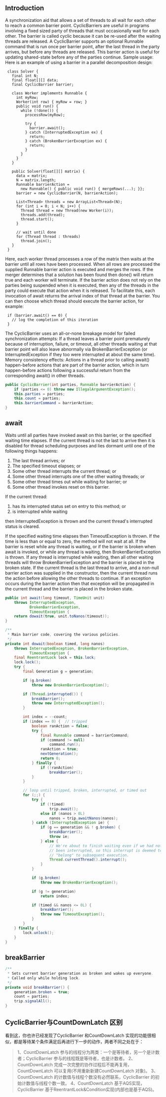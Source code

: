 ## Introduction



A synchronization aid that allows a set of threads to all wait for each other to reach a common barrier point. CyclicBarriers are useful in programs involving a fixed sized party of threads that must occasionally wait for each other. The barrier is called cyclic because it can be re-used after the waiting threads are released.
A CyclicBarrier supports an optional Runnable command that is run once per barrier point, after the last thread in the party arrives, but before any threads are released. This barrier action is useful for updating shared-state before any of the parties continue.
Sample usage: Here is an example of using a barrier in a parallel decomposition design:

```
 class Solver {
   final int N;
   final float[][] data;
   final CyclicBarrier barrier;

   class Worker implements Runnable {
     int myRow;
     Worker(int row) { myRow = row; }
     public void run() {
       while (!done()) {
         processRow(myRow);

         try {
           barrier.await();
         } catch (InterruptedException ex) {
           return;
         } catch (BrokenBarrierException ex) {
           return;
         }
       }
     }
   }

   public Solver(float[][] matrix) {
     data = matrix;
     N = matrix.length;
     Runnable barrierAction =
       new Runnable() { public void run() { mergeRows(...); }};
     barrier = new CyclicBarrier(N, barrierAction);

     List<Thread> threads = new ArrayList<Thread>(N);
     for (int i = 0; i < N; i++) {
       Thread thread = new Thread(new Worker(i));
       threads.add(thread);
       thread.start();
     }
    
     // wait until done
     for (Thread thread : threads)
       thread.join();
   }
 }
```


Here, each worker thread processes a row of the matrix then waits at the barrier until all rows have been processed. When all rows are processed the supplied Runnable barrier action is executed and merges the rows. If the merger determines that a solution has been found then done() will return true and each worker will terminate.
If the barrier action does not rely on the parties being suspended when it is executed, then any of the threads in the party could execute that action when it is released. To facilitate this, each invocation of await returns the arrival index of that thread at the barrier. You can then choose which thread should execute the barrier action, for example:
```
 if (barrier.await() == 0) {
   // log the completion of this iteration
 }
```
The CyclicBarrier uses an all-or-none breakage model for failed synchronization attempts: If a thread leaves a barrier point prematurely because of interruption, failure, or timeout, all other threads waiting at that barrier point will also leave abnormally via BrokenBarrierException (or InterruptedException if they too were interrupted at about the same time).
Memory consistency effects: Actions in a thread prior to calling await() happen-before actions that are part of the barrier action, which in turn happen-before actions following a successful return from the corresponding await() in other threads.



```java
public CyclicBarrier(int parties, Runnable barrierAction) {
    if (parties <= 0) throw new IllegalArgumentException();
    this.parties = parties;
    this.count = parties;
    this.barrierCommand = barrierAction;
}
```



## await

Waits until all parties have invoked await on this barrier, or the specified waiting time elapses.
If the current thread is not the last to arrive then it is disabled for thread scheduling purposes and lies dormant until one of the following things happens:

1. The last thread arrives; or
2. The specified timeout elapses; or
3. Some other thread interrupts the current thread; or
4. Some other thread interrupts one of the other waiting threads; or
5. Some other thread times out while waiting for barrier; or
6. Some other thread invokes reset on this barrier.

If the current thread:

1. has its interrupted status set on entry to this method; or
2. is interrupted while waiting

then InterruptedException is thrown and the current thread's interrupted status is cleared.

If the specified waiting time elapses then TimeoutException is thrown. If the time is less than or equal to zero, the method will not wait at all.
If the barrier is reset while any thread is waiting, or if the barrier is broken when await is invoked, or while any thread is waiting, then BrokenBarrierException is thrown.
If any thread is interrupted while waiting, then all other waiting threads will throw BrokenBarrierException and the barrier is placed in the broken state.
If the current thread is the last thread to arrive, and a non-null barrier action was supplied in the constructor, then the current thread runs the action before allowing the other threads to continue. If an exception occurs during the barrier action then that exception will be propagated in the current thread and the barrier is placed in the broken state.

```java
public int await(long timeout, TimeUnit unit)
    throws InterruptedException,
           BrokenBarrierException,
           TimeoutException {
    return dowait(true, unit.toNanos(timeout));
}

/**
 * Main barrier code, covering the various policies.
 */
private int dowait(boolean timed, long nanos)
    throws InterruptedException, BrokenBarrierException,
           TimeoutException {
    final ReentrantLock lock = this.lock;
    lock.lock();
    try {
        final Generation g = generation;

        if (g.broken)
            throw new BrokenBarrierException();

        if (Thread.interrupted()) {
            breakBarrier();
            throw new InterruptedException();
        }

        int index = --count;
        if (index == 0) {  // tripped
            boolean ranAction = false;
            try {
                final Runnable command = barrierCommand;
                if (command != null)
                    command.run();
                ranAction = true;
                nextGeneration();
                return 0;
            } finally {
                if (!ranAction)
                    breakBarrier();
            }
        }

        // loop until tripped, broken, interrupted, or timed out
        for (;;) {
            try {
                if (!timed)
                    trip.await();
                else if (nanos > 0L)
                    nanos = trip.awaitNanos(nanos);
            } catch (InterruptedException ie) {
                if (g == generation && ! g.broken) {
                    breakBarrier();
                    throw ie;
                } else {
                    // We're about to finish waiting even if we had not
                    // been interrupted, so this interrupt is deemed to
                    // "belong" to subsequent execution.
                    Thread.currentThread().interrupt();
                }
            }

            if (g.broken)
                throw new BrokenBarrierException();

            if (g != generation)
                return index;

            if (timed && nanos <= 0L) {
                breakBarrier();
                throw new TimeoutException();
            }
        }
    } finally {
        lock.unlock();
    }
}
```



## breakBarrier

```java
/**
 * Sets current barrier generation as broken and wakes up everyone.
 * Called only while holding lock.
 */
private void breakBarrier() {
    generation.broken = true;
    count = parties;
    trip.signalAll();
}
```





## CyclicBarrier与CountDownLatch 区别

看到这，你也许已经发现了CyclicBarrier 和CountDownLatch 实现的功能很相似，都是等待某个条件满足后再进行下一步的动作，两者不同之处在于：

> 1、CountDownLatch 参与的线程分为两类：一个是等待者，另一个是计数者；CyclicBarrier 参与的线程既是等待者，也是计数者。
> 2、CountDownLatch 完成一次完整的协作过程后不能再复用，CountDownLatch 可以复用(不用重新新建CountDownLatch 对象)。
> 3、CountDownLatch 的计数值与线程个数没有必然联系，CyclicBarrier 的初始计数值与线程个数一致。
> 4、CountDownLatch 基于AQS实现，CyclicBarrier 基于ReentrantLock&Condition实现(内部也是基于AQS)。

